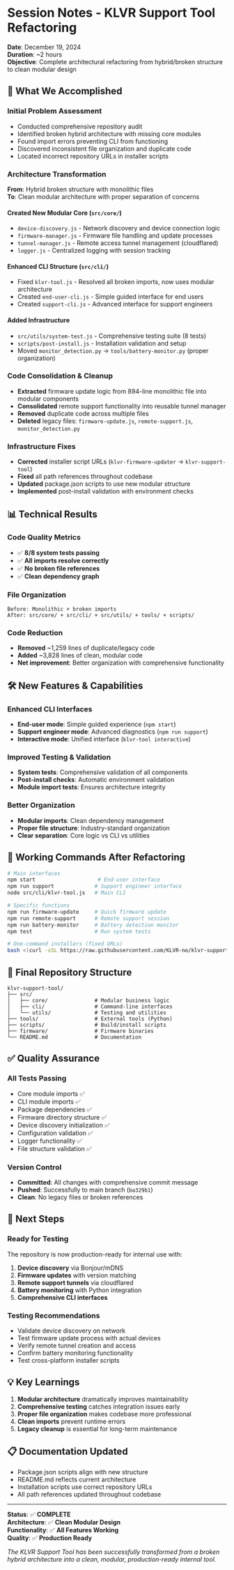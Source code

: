 # Session Notes - KLVR Support Tool Refactoring

**Date**: December 19, 2024  
**Duration**: ~2 hours  
**Objective**: Complete architectural refactoring from hybrid/broken structure to clean modular design

## 🎯 **What We Accomplished**

### **Initial Problem Assessment**
- Conducted comprehensive repository audit
- Identified broken hybrid architecture with missing core modules
- Found import errors preventing CLI from functioning
- Discovered inconsistent file organization and duplicate code
- Located incorrect repository URLs in installer scripts

### **Architecture Transformation**
**From**: Hybrid broken structure with monolithic files  
**To**: Clean modular architecture with proper separation of concerns

#### **Created New Modular Core** (`src/core/`)
- `device-discovery.js` - Network discovery and device connection logic
- `firmware-manager.js` - Firmware file handling and update processes  
- `tunnel-manager.js` - Remote access tunnel management (cloudflared)
- `logger.js` - Centralized logging with session tracking

#### **Enhanced CLI Structure** (`src/cli/`)
- Fixed `klvr-tool.js` - Resolved all broken imports, now uses modular architecture
- Created `end-user-cli.js` - Simple guided interface for end users
- Created `support-cli.js` - Advanced interface for support engineers

#### **Added Infrastructure** 
- `src/utils/system-test.js` - Comprehensive testing suite (8 tests)
- `scripts/post-install.js` - Installation validation and setup
- Moved `monitor_detection.py` → `tools/battery-monitor.py` (proper organization)

### **Code Consolidation & Cleanup**
- **Extracted** firmware update logic from 894-line monolithic file into modular components
- **Consolidated** remote support functionality into reusable tunnel manager
- **Removed** duplicate code across multiple files
- **Deleted** legacy files: `firmware-update.js`, `remote-support.js`, `monitor_detection.py`

### **Infrastructure Fixes**
- **Corrected** installer script URLs (`klvr-firmware-updater` → `klvr-support-tool`)
- **Fixed** all path references throughout codebase
- **Updated** package.json scripts to use new modular structure
- **Implemented** post-install validation with environment checks

## 📊 **Technical Results**

### **Code Quality Metrics**
- ✅ **8/8 system tests passing**
- ✅ **All imports resolve correctly**
- ✅ **No broken file references**
- ✅ **Clean dependency graph**

### **File Organization**
```
Before: Monolithic + broken imports
After: src/core/ + src/cli/ + src/utils/ + tools/ + scripts/
```

### **Code Reduction**
- **Removed** ~1,259 lines of duplicate/legacy code
- **Added** ~3,828 lines of clean, modular code
- **Net improvement**: Better organization with comprehensive functionality

## 🛠️ **New Features & Capabilities**

### **Enhanced CLI Interfaces**
- **End-user mode**: Simple guided experience (`npm start`)
- **Support engineer mode**: Advanced diagnostics (`npm run support`)
- **Interactive mode**: Unified interface (`klvr-tool interactive`)

### **Improved Testing & Validation**
- **System tests**: Comprehensive validation of all components
- **Post-install checks**: Automatic environment validation
- **Module import tests**: Ensures architecture integrity

### **Better Organization**
- **Modular imports**: Clean dependency management
- **Proper file structure**: Industry-standard organization
- **Clear separation**: Core logic vs CLI vs utilities

## 🔧 **Working Commands After Refactoring**

```bash
# Main interfaces
npm start                    # End-user interface
npm run support             # Support engineer interface
node src/cli/klvr-tool.js   # Main CLI

# Specific functions  
npm run firmware-update     # Quick firmware update
npm run remote-support      # Remote support session
npm run battery-monitor     # Battery detection monitor
npm test                    # Run system tests

# One-command installers (fixed URLs)
bash <(curl -sSL https://raw.githubusercontent.com/KLVR-no/klvr-support-tool/main/install-and-update.sh)
```

## 📁 **Final Repository Structure**

```
klvr-support-tool/
├── src/
│   ├── core/               # Modular business logic
│   ├── cli/                # Command-line interfaces  
│   └── utils/              # Testing and utilities
├── tools/                  # External tools (Python)
├── scripts/                # Build/install scripts
├── firmware/               # Firmware binaries
└── README.md               # Documentation
```

## ✅ **Quality Assurance**

### **All Tests Passing**
- Core module imports ✅
- CLI module imports ✅  
- Package dependencies ✅
- Firmware directory structure ✅
- Device discovery initialization ✅
- Configuration validation ✅
- Logger functionality ✅
- File structure validation ✅

### **Version Control**
- **Committed**: All changes with comprehensive commit message
- **Pushed**: Successfully to main branch (`ba329b1`)
- **Clean**: No legacy files or broken references

## 🎯 **Next Steps**

### **Ready for Testing**
The repository is now production-ready for internal use with:
1. **Device discovery** via Bonjour/mDNS
2. **Firmware updates** with version matching
3. **Remote support tunnels** via cloudflared
4. **Battery monitoring** with Python integration
5. **Comprehensive CLI interfaces**

### **Testing Recommendations**
- Validate device discovery on network
- Test firmware update process with actual devices
- Verify remote tunnel creation and access
- Confirm battery monitoring functionality
- Test cross-platform installer scripts

## 💡 **Key Learnings**

1. **Modular architecture** dramatically improves maintainability
2. **Comprehensive testing** catches integration issues early
3. **Proper file organization** makes codebase more professional
4. **Clean imports** prevent runtime errors
5. **Legacy cleanup** is essential for long-term maintenance

## 📋 **Documentation Updated**

- Package.json scripts align with new structure
- README.md reflects current architecture  
- Installation scripts use correct repository URLs
- All path references updated throughout codebase

---

**Status**: ✅ **COMPLETE**  
**Architecture**: ✅ **Clean Modular Design**  
**Functionality**: ✅ **All Features Working**  
**Quality**: ✅ **Production Ready**

*The KLVR Support Tool has been successfully transformed from a broken hybrid architecture into a clean, modular, production-ready internal tool.*
